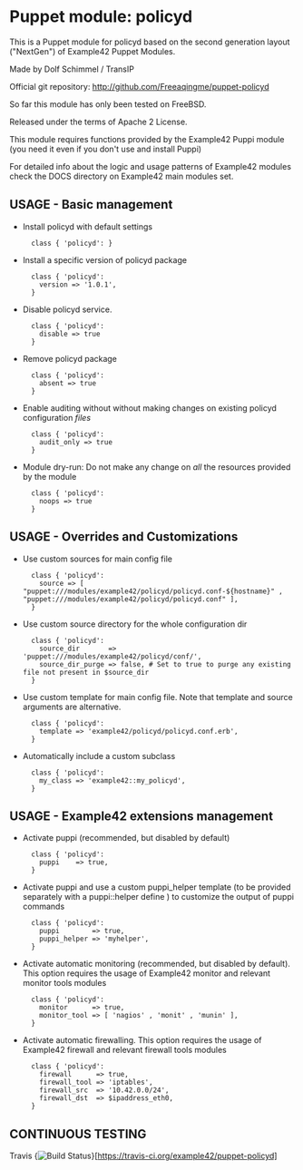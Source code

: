 # Puppet module: policyd

This is a Puppet module for policyd based on the second generation layout ("NextGen") of Example42 Puppet Modules.

Made by Dolf Schimmel / TransIP

Official git repository: http://github.com/Freeaqingme/puppet-policyd

So far this module has only been tested on FreeBSD.

Released under the terms of Apache 2 License.

This module requires functions provided by the Example42 Puppi module (you need it even if you don't use and install Puppi)

For detailed info about the logic and usage patterns of Example42 modules check the DOCS directory on Example42 main modules set.


## USAGE - Basic management

* Install policyd with default settings

        class { 'policyd': }

* Install a specific version of policyd package

        class { 'policyd':
          version => '1.0.1',
        }

* Disable policyd service.

        class { 'policyd':
          disable => true
        }

* Remove policyd package

        class { 'policyd':
          absent => true
        }

* Enable auditing without without making changes on existing policyd configuration *files*

        class { 'policyd':
          audit_only => true
        }

* Module dry-run: Do not make any change on *all* the resources provided by the module

        class { 'policyd':
          noops => true
        }


## USAGE - Overrides and Customizations
* Use custom sources for main config file 

        class { 'policyd':
          source => [ "puppet:///modules/example42/policyd/policyd.conf-${hostname}" , "puppet:///modules/example42/policyd/policyd.conf" ], 
        }


* Use custom source directory for the whole configuration dir

        class { 'policyd':
          source_dir       => 'puppet:///modules/example42/policyd/conf/',
          source_dir_purge => false, # Set to true to purge any existing file not present in $source_dir
        }

* Use custom template for main config file. Note that template and source arguments are alternative. 

        class { 'policyd':
          template => 'example42/policyd/policyd.conf.erb',
        }

* Automatically include a custom subclass

        class { 'policyd':
          my_class => 'example42::my_policyd',
        }


## USAGE - Example42 extensions management 
* Activate puppi (recommended, but disabled by default)

        class { 'policyd':
          puppi    => true,
        }

* Activate puppi and use a custom puppi_helper template (to be provided separately with a puppi::helper define ) to customize the output of puppi commands 

        class { 'policyd':
          puppi        => true,
          puppi_helper => 'myhelper', 
        }

* Activate automatic monitoring (recommended, but disabled by default). This option requires the usage of Example42 monitor and relevant monitor tools modules

        class { 'policyd':
          monitor      => true,
          monitor_tool => [ 'nagios' , 'monit' , 'munin' ],
        }

* Activate automatic firewalling. This option requires the usage of Example42 firewall and relevant firewall tools modules

        class { 'policyd':       
          firewall      => true,
          firewall_tool => 'iptables',
          firewall_src  => '10.42.0.0/24',
          firewall_dst  => $ipaddress_eth0,
        }


## CONTINUOUS TESTING

Travis {<img src="https://travis-ci.org/example42/puppet-policyd.png?branch=master" alt="Build Status" />}[https://travis-ci.org/example42/puppet-policyd]
